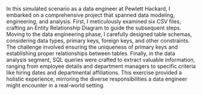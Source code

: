 In this simulated scenario as a data engineer at Pewlett Hackard, I embarked on a comprehensive project that spanned data modeling, engineering, and analysis. First, I meticulously examined six CSV files, crafting an Entity Relationship Diagram to guide the subsequent steps. Moving to the data engineering phase, I carefully designed table schemas, considering data types, primary keys, foreign keys, and other constraints. The challenge involved ensuring the uniqueness of primary keys and establishing proper relationships between tables. Finally, in the data analysis segment, SQL queries were crafted to extract valuable information, ranging from employee details and department managers to specific criteria like hiring dates and departmental affiliations. This exercise provided a holistic experience, mirroring the diverse responsibilities a data engineer might encounter in a real-world setting.

